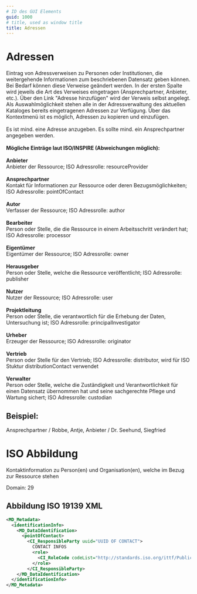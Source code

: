 ```yaml
---
# ID des GUI Elements
guid: 1000
# title, used as window title
title: Adressen
---
```


# Adressen

Eintrag von Adressverweisen zu Personen oder Institutionen, die weitergehende Informationen zum beschriebenen Datensatz geben können. Bei Bedarf können diese Verweise geändert werden. In der ersten Spalte wird jeweils die Art des Verweises eingetragen (Ansprechpartner, Anbieter, etc.). Über den Link "Adresse hinzufügen" wird der Verweis selbst angelegt. Als Auswahlmöglichkeit stehen alle in der Adressverwaltung des aktuellen Kataloges bereits eingetragenen Adressen zur Verfügung. Über das Kontextmenü ist es möglich, Adressen zu kopieren und einzufügen.<br><br>Es ist mind. eine Adresse anzugeben. Es sollte mind. ein Ansprechpartner angegeben werden.<br><br><b>Mögliche Einträge laut ISO/INSPIRE (Abweichungen möglich):</b><br><br><b>Anbieter</b><br>Anbieter der Ressource; ISO Adressrolle: resourceProvider<br><br><b>Ansprechpartner</b><br>Kontakt für Informationen zur Ressource oder deren Bezugsmöglichkeiten; ISO Adressrolle: pointOfContact<br><br><b>Autor</b><br>Verfasser der Ressource; ISO Adressrolle: author<br><br><b>Bearbeiter</b><br>Person oder Stelle, die die Ressource in einem Arbeitsschritt verändert hat; ISO Adressrolle: processor<br><br><b>Eigentümer</b><br>Eigentümer der Ressource; ISO Adressrolle: owner<br><br><b>Herausgeber</b><br>Person oder Stelle, welche die Ressource veröffentlicht; ISO Adressrolle: publisher<br><br><b>Nutzer</b><br>Nutzer der Ressource; ISO Adressrolle: user<br><br><b>Projektleitung</b><br>Person oder Stelle, die verantwortlich für die Erhebung der Daten, Untersuchung ist; ISO Adressrolle: principalInvestigator<br><br><b>Urheber</b><br>Erzeuger der Ressource; ISO Adressrolle: originator<br><br><b>Vertrieb</b><br>Person oder Stelle für den Vertrieb; ISO Adressrolle: distributor, wird für ISO Stuktur distributionContact verwendet<br><br><b>Verwalter</b><br>Person oder Stelle, welche die Zuständigkeit und Verantwortlichkeit für einen Datensatz übernommen hat und seine sachgerechte Pflege und Wartung sichert; ISO Adressrolle: custodian

## Beispiel:

Ansprechpartner / Robbe, Antje, Anbieter / Dr. Seehund, Siegfried

# ISO Abbildung

Kontaktinformation zu Person(en) und Organisation(en), welche im Bezug zur Ressource stehen

Domain: 29


## Abbildung ISO 19139 XML

```XML
<MD_Metadata>
  <identificationInfo>
    <MD_DataIdentification>
      <pointOfContact>
        <CI_ResponsibleParty uuid="UUID OF CONTACT">
          CONTACT INFOS
          <role>
            <CI_RoleCode codeList="http://standards.iso.org/ittf/PubliclyAvailableStandards/ISO_19139_Schemas/resources/codelist/gmxCodelists.xml#CI_RoleCode" codeListValue="ROLE CODE"/>
          </role>
        </CI_ResponsibleParty>
    </MD_DataIdentification>
  </identificationInfo>
</MD_Metadata>
```
